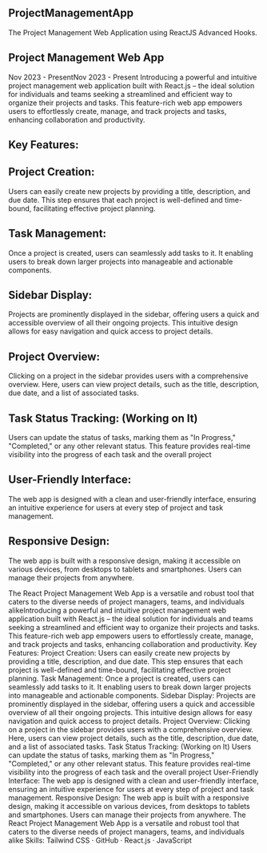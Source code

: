 ## ProjectManagementApp
The Project Management Web Application using ReactJS Advanced Hooks.

## Project Management Web App
Nov 2023 - PresentNov 2023 - Present
Introducing a powerful and intuitive project management web application built with React.js – the ideal solution for individuals and teams seeking a streamlined and efficient way to organize their projects and tasks. This feature-rich web app empowers users to effortlessly create, manage, and track projects and tasks, enhancing collaboration and productivity.

## Key Features:

## Project Creation:
Users can easily create new projects by providing a title, description, and due date. This step ensures that each project is well-defined and time-bound, facilitating effective project planning.

## Task Management:
Once a project is created, users can seamlessly add tasks to it. It enabling users to break down larger projects into manageable and actionable components.

## Sidebar Display:
Projects are prominently displayed in the sidebar, offering users a quick and accessible overview of all their ongoing projects. This intuitive design allows for easy navigation and quick access to project details.

## Project Overview:
Clicking on a project in the sidebar provides users with a comprehensive overview. Here, users can view project details, such as the title, description, due date, and a list of associated tasks.

## Task Status Tracking: (Working on It)
Users can update the status of tasks, marking them as "In Progress," "Completed," or any other relevant status. This feature provides real-time visibility into the progress of each task and the overall project

## User-Friendly Interface:
The web app is designed with a clean and user-friendly interface, ensuring an intuitive experience for users at every step of project and task management.

## Responsive Design:
The web app is built with a responsive design, making it accessible on various devices, from desktops to tablets and smartphones. Users can manage their projects from anywhere.

The React Project Management Web App is a versatile and robust tool that caters to the diverse needs of project managers, teams, and individuals alikeIntroducing a powerful and intuitive project management web application built with React.js – the ideal solution for individuals and teams seeking a streamlined and efficient way to organize their projects and tasks. This feature-rich web app empowers users to effortlessly create, manage, and track projects and tasks, enhancing collaboration and productivity. Key Features: Project Creation: Users can easily create new projects by providing a title, description, and due date. This step ensures that each project is well-defined and time-bound, facilitating effective project planning. Task Management: Once a project is created, users can seamlessly add tasks to it. It enabling users to break down larger projects into manageable and actionable components. Sidebar Display: Projects are prominently displayed in the sidebar, offering users a quick and accessible overview of all their ongoing projects. This intuitive design allows for easy navigation and quick access to project details. Project Overview: Clicking on a project in the sidebar provides users with a comprehensive overview. Here, users can view project details, such as the title, description, due date, and a list of associated tasks. Task Status Tracking: (Working on It) Users can update the status of tasks, marking them as "In Progress," "Completed," or any other relevant status. This feature provides real-time visibility into the progress of each task and the overall project User-Friendly Interface: The web app is designed with a clean and user-friendly interface, ensuring an intuitive experience for users at every step of project and task management. Responsive Design: The web app is built with a responsive design, making it accessible on various devices, from desktops to tablets and smartphones. Users can manage their projects from anywhere. The React Project Management Web App is a versatile and robust tool that caters to the diverse needs of project managers, teams, and individuals alike
Skills: Tailwind CSS · GitHub · React.js · JavaScript
